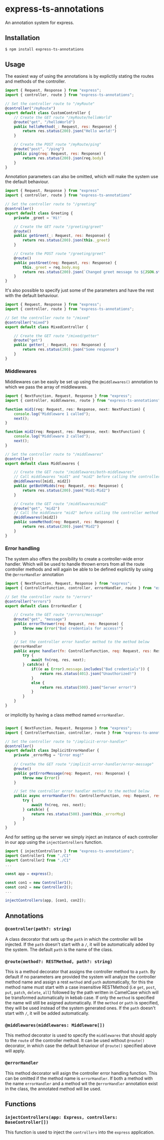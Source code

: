 # express-ts-annotations
An annotation system for express.
## Installation
```sh
$ npm install express-ts-annotations
```
## Usage
The easiest way of using the annotations is by explictily stating the routes and methods of the controller.
```JavaScript
import { Request, Response } from "express";
import { controller, route } from "express-ts-annotations";

// Set the controller route to "/myRoute"
@controller("/myRoute")
export default class CustomController {
    // Create the GET route "/myRoute/helloWorld"
    @route("get", "/helloWorld")
    public helloMethod(_: Request, res: Response) {
        return res.status(200).json("Hello world!")
    }

    // Create the POST route "/myRoute/ping"
    @route("post", "/ping")
    public ping(req: Request, res: Response) {
        return res.status(200).json(req.body)
    }
}
```
Annotation parameters can also be omitted, which will make the system use the default behaviour.
``` JavaScript
import { Request, Response } from "express"
import { controller, route } from "express-ts-annotations"

// Set the controller route to "/greeting"
@controller()
export default class Greeting {
    private _greet = 'Hi!'

    // Create the GET route "/greeting/greet"
    @route()
    public getGreet(_: Request, res: Response) {
        return res.status(200).json(this._greet)
    }

    // Create the POST route "/greeting/greet"
    @route()
    public postGreet(req: Request, res: Response) {
        this._greet = req.body.msg
        return res.status(200).json(`Changed greet message to ${JSON.stringify(this._greet)}!`)
    }
}
```
It's also possible to specify just some of the parameters and have the rest with the default behaviour.

``` JavaScript
import { Request, Response } from "express";
import { controller, route } from "express-ts-annotations";

// Set the controller route to "/mixed"
@controller("mixed")
export default class MixedController {

    // Create the GET route "/mixed/getter"
    @route("get")
    public getter(_: Request, res: Response) {
        return res.status(200).json("Some response")
    }
}
```
### Middlewares
Middlewares can be easily be set up using the `@middlewares()` annotation to which we pass the array of middlewares.

``` JavaScript
import { NextFunction, Request, Response } from "express";
import { controller, middlewares, route } from "express-ts-annotations"

function mid1(req: Request, res: Response, next: NextFunction) {
    console.log("Middleware 1 called");
    next();
}

function mid2(req: Request, res: Response, next: NextFunction) {
    console.log("Middleware 2 called");
    next();
}

// Set the controller route to "/middlewares"
@controller()
export default class Middlewares {

    // Create the GET route "/middlewares/both-middlewares"
    // Call middlewares "mid1" and "mid2" before calling the controller method
    @middlewares([mid1, mid2])
    public getBothMidds(req: Request, res: Response) {
        return res.status(200).json("Mid1-Mid2")
    }

    // Create the GET route "/middlewares/mid2"
    @route("get", "mid2")
    // Call the middleware "mid2" before calling the controller method
    @middlewares([mid2])
    public someMethod(req: Request, res: Response) {
        return res.status(200).json("Mid2")
    }
}
```
### Error handling
The system also offers the posibility to create a controller-wide error handler. Which will be used to handle thrown errors from all the route controller methods and will again be able to be defined explictily by using the `@errorHandler` annotation

``` JavaScript
import { NextFunction, Request, Response } from "express";
import { ControllerFunction, controller, errorHandler, route } from "express-ts-annotations";

// Set the controller route to "/errors"
@controller("errors")
export default class ErrorHandler {

    // Create the GET route "/errors/message"
    @route("get", "message")
    public errorThrower(req: Request, res: Response) {
        throw new Error("Bad credentials for access!")
    }

    // Set the controller error handler method to the method below
    @errorHandler
    public async handler(fn: ControllerFunction, req: Request, res: Response, next: NextFunction) {
        try {
            await fn(req, res, next);
        } catch(e) {
            if((e as Error).message.includes("Bad credentials")) {
                return res.status(401).json("Unauthorized!")
            }
            else {
                return res.status(500).json("Server error!")
            }
        }
    }
}
```
or implicitly by having a class method named `errorHandler`.

``` JavaScript

import { NextFunction, Request, Response } from "express";
import { ControllerFunction, controller, route } from "express-ts-annotations"

// Set the controller route to "/implicit-error-handler"
@controller()
export default class ImplicitErrorHandler {
    private _errorMsg = "Error msg!"
    
    // Creathe the GET route "/implicit-error-handler/error-message"
    @route()
    public getErrorMessage(req: Request, res: Response) {
        throw new Error()
    }

    // Set the controller error handler method to the method below
    public async errorHandler(fn: ControllerFunction, req: Request, res: Response, next: NextFunction) {
        try {
            await fn(req, res, next);
        } catch(e) {
            return res.status(500).json(this._errorMsg)
        }
    }
}
```

And for setting up the server we simply inject an instance of each controller in our app using the `injectControllers` function.
```JavaScript
import { injectControllers } from "express-ts-annotations";
import Controller1 from "./C1"
import Controller2 from "./C1"
...

const app = express();

const con1 = new Controller1();
const con2 = new Controller2();
...

injectControllers(app, [con1, con2]);

```
## Annotations
### `@controller(path?: string)`
A class decorator that sets up the `path` in which the controller will be injected. If the `path` doesn't start with a `/`, it will be automatically added by the system. The default `path` is the name of the class.
### `@route(method?: RESTMethod, path?: string)`
This is a method decorator that assigns the controller method to a `path`. 
By default if no parameters are provided the system will analyze the controller method name and assign a rest `method` and `path` automatically,
for this the method name must start with a case insensitive RESTMethod (i.e `get`, `post`, `put`, `patch`, `delete`, `all`) followed by the path written in CamelCase which will be transformed automatically in kebab case. If only the `method` is specified the name will still be asigned automatically. If the `method` or `path` is specified, they will be used instead of the system generated ones.
If the `path` doesn't start with `/`, it will be added automatically.
### `@middlewares(middlewares: Middleware[])`
This method decorator is used to specify the `middlewares` that should apply to the `route` of the controller method. It can be used without `@route()` decorator, in which case the default behaviour of `@route()` specified above will apply.
### `@errorHandler`
This method decorator will asign the controller error handling function. This can be omitted if the method name is `errorHandler`. If both a method with the name `errorHandler` and a method wit the `@errorHandler` annotation exist in the class, the annotated method will be used.
## Functions
### `injectControllers(app: Express, controllers: BaseController[])`
This function is used to inject the `controllers` into the `express` application.
